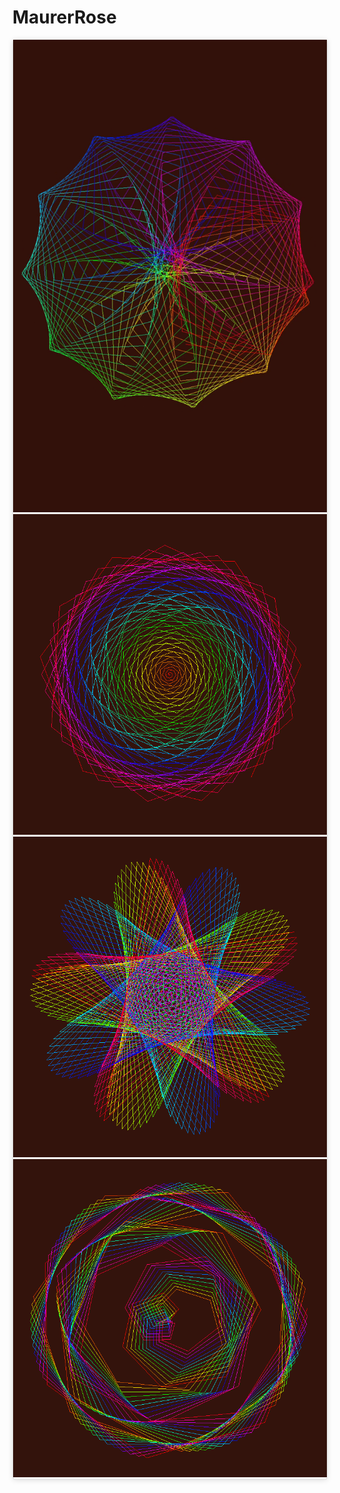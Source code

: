 # MaurerRose
<blockquote class="instagram-media" data-instgrm-permalink="https://www.instagram.com/tv/B4Xb2ECgpAT/?utm_source=ig_embed&amp;utm_campaign=loading" data-instgrm-version="12" style=" background:#FFF; border:0; border-radius:3px; box-shadow:0 0 1px 0 rgba(0,0,0,0.5),0 1px 10px 0 rgba(0,0,0,0.15); margin: 1px; max-width:540px; min-width:326px; padding:0; width:99.375%; width:-webkit-calc(100% - 2px); width:calc(100% - 2px);">

<img src="https://github.com/simahero/MaurerRose/blob/master/pcs/Untitled-1%20(2).jpg">
<img src="https://github.com/simahero/MaurerRose/blob/master/pcs/2.png">
<img src="https://github.com/simahero/MaurerRose/blob/master/pcs/5.png">
<img src="https://github.com/simahero/MaurerRose/blob/master/pcs/11.png">
